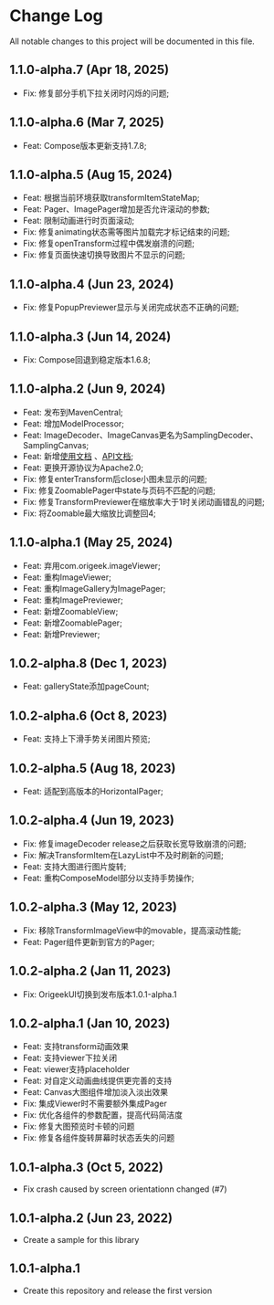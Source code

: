 # **Change Log**
All notable changes to this project will be documented in this file.

## 1.1.0-alpha.7 (Apr 18, 2025)
- Fix: 修复部分手机下拉关闭时闪烁的问题;

## 1.1.0-alpha.6 (Mar 7, 2025)
- Feat: Compose版本更新支持1.7.8;

## 1.1.0-alpha.5 (Aug 15, 2024)
- Feat: 根据当前环境获取transformItemStateMap;
- Feat: Pager、ImagePager增加是否允许滚动的参数;
- Feat: 限制动画进行时页面滚动;
- Fix: 修复animating状态需等图片加载完才标记结束的问题;
- Fix: 修复openTransform过程中偶发崩溃的问题;
- Fix: 修复页面快速切换导致图片不显示的问题;

## 1.1.0-alpha.4 (Jun 23, 2024)
- Fix: 修复PopupPreviewer显示与关闭完成状态不正确的问题;

## 1.1.0-alpha.3 (Jun 14, 2024)
- Fix: Compose回退到稳定版本1.6.8;

## 1.1.0-alpha.2 (Jun 9, 2024)
- Feat: 发布到MavenCentral;
- Feat: 增加ModelProcessor;
- Feat: ImageDecoder、ImageCanvas更名为SamplingDecoder、SamplingCanvas;
- Feat: 新增[使用文档](https://jvziyaoyao.github.io/scale/) 、[API文档](https://jvziyaoyao.github.io/scale/reference/);
- Feat: 更换开源协议为Apache2.0;
- Fix: 修复enterTransform后close小图未显示的问题;
- Fix: 修复ZoomablePager中state与页码不匹配的问题;
- Fix: 修复TransformPreviewer在缩放率大于1时关闭动画错乱的问题;
- Fix: 将Zoomable最大缩放比调整回4;

## 1.1.0-alpha.1 (May 25, 2024)
- Feat: 弃用com.origeek.imageViewer;
- Feat: 重构ImageViewer;
- Feat: 重构ImageGallery为ImagePager;
- Feat: 重构ImagePreviewer;
- Feat: 新增ZoomableView;
- Feat: 新增ZoomablePager;
- Feat: 新增Previewer;

## 1.0.2-alpha.8 (Dec 1, 2023)
- Feat: galleryState添加pageCount;

## 1.0.2-alpha.6 (Oct 8, 2023)
- Feat: 支持上下滑手势关闭图片预览;

## 1.0.2-alpha.5 (Aug 18, 2023)
- Feat: 适配到高版本的HorizontalPager;
 
## 1.0.2-alpha.4 (Jun 19, 2023)
- Fix: 修复imageDecoder release之后获取长宽导致崩溃的问题;
- Fix: 解决TransformItem在LazyList中不及时刷新的问题;
- Feat: 支持大图进行图片旋转;
- Feat: 重构ComposeModel部分以支持手势操作;

## 1.0.2-alpha.3 (May 12, 2023)
- Fix: 移除TransformImageView中的movable，提高滚动性能;
- Feat: Pager组件更新到官方的Pager;

## 1.0.2-alpha.2 (Jan 11, 2023)
- Fix: OrigeekUI切换到发布版本1.0.1-alpha.1

## 1.0.2-alpha.1 (Jan 10, 2023)
- Feat: 支持transform动画效果
- Feat: 支持viewer下拉关闭
- Feat: viewer支持placeholder
- Feat: 对自定义动画曲线提供更完善的支持
- Feat: Canvas大图组件增加淡入淡出效果
- Fix: 集成Viewer时不需要额外集成Pager
- Fix: 优化各组件的参数配置，提高代码简洁度
- Fix: 修复大图预览时卡顿的问题
- Fix: 修复各组件旋转屏幕时状态丢失的问题

## 1.0.1-alpha.3 (Oct 5, 2022)
- Fix crash caused by screen orientationn changed (#7)

## 1.0.1-alpha.2 (Jun 23, 2022)
- Create a sample for this library

## 1.0.1-alpha.1 
- Create this repository and release the first version
